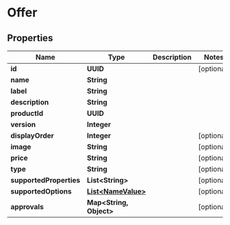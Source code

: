 

# Offer


## Properties

Name | Type | Description | Notes
------------ | ------------- | ------------- | -------------
**id** | **UUID** |  |  [optional]
**name** | **String** |  | 
**label** | **String** |  | 
**description** | **String** |  | 
**productId** | **UUID** |  | 
**version** | **Integer** |  | 
**displayOrder** | **Integer** |  |  [optional]
**image** | **String** |  |  [optional]
**price** | **String** |  |  [optional]
**type** | **String** |  |  [optional]
**supportedProperties** | **List&lt;String&gt;** |  |  [optional]
**supportedOptions** | [**List&lt;NameValue&gt;**](NameValue.md) |  |  [optional]
**approvals** | **Map&lt;String, Object&gt;** |  |  [optional]



